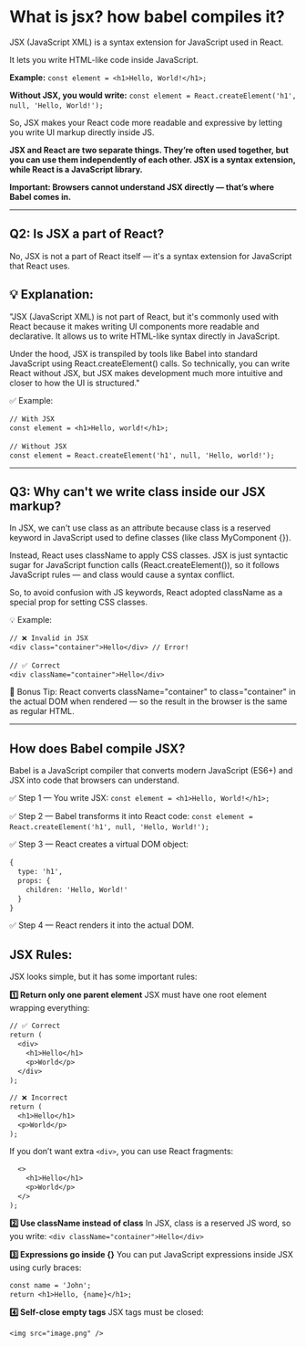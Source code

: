 # What is jsx? how babel compiles it?
JSX (JavaScript XML) is a syntax extension for JavaScript used in React.

It lets you write HTML-like code inside JavaScript.

**Example:**
```const element = <h1>Hello, World!</h1>;```

**Without JSX, you would write:**
```const element = React.createElement('h1', null, 'Hello, World!');```

So, JSX makes your React code more readable and expressive by letting you write UI markup directly inside JS.

**JSX and React are two separate things. They’re often used together, but you can use them independently of each other. JSX is a syntax extension, while React is a JavaScript library.**

**Important: Browsers cannot understand JSX directly — that’s where Babel comes in.**

---

## Q2: Is JSX a part of React?
No, JSX is not a part of React itself — it's a syntax extension for JavaScript that React uses.

## 💡 Explanation:

"JSX (JavaScript XML) is not part of React, but it's commonly used with React because it makes writing UI components more readable and declarative. It allows us to write HTML-like syntax directly in JavaScript.

Under the hood, JSX is transpiled by tools like Babel into standard JavaScript using React.createElement() calls. So technically, you can write React without JSX, but JSX makes development much more intuitive and closer to how the UI is structured."

✅ Example:
```
// With JSX
const element = <h1>Hello, world!</h1>;

// Without JSX
const element = React.createElement('h1', null, 'Hello, world!');
```
---

## Q3: Why can't we write class inside our JSX markup?
In JSX, we can't use class as an attribute because class is a reserved keyword in JavaScript used to define classes (like class MyComponent {}).

Instead, React uses className to apply CSS classes. JSX is just syntactic sugar for JavaScript function calls (React.createElement()), so it follows JavaScript rules — and class would cause a syntax conflict.

So, to avoid confusion with JS keywords, React adopted className as a special prop for setting CSS classes.

💡 Example:
```
// ❌ Invalid in JSX
<div class="container">Hello</div> // Error!

// ✅ Correct
<div className="container">Hello</div>
```

🔧 Bonus Tip:
React converts className="container" to class="container" in the actual DOM when rendered — so the result in the browser is the same as regular HTML.

---

## How does Babel compile JSX?
Babel is a JavaScript compiler that converts modern JavaScript (ES6+) and JSX into code that browsers can understand.


✅ Step 1 — You write JSX:
```const element = <h1>Hello, World!</h1>;```

✅ Step 2 — Babel transforms it into React code:
```const element = React.createElement('h1', null, 'Hello, World!');```

✅ Step 3 — React creates a virtual DOM object:
```
{
  type: 'h1',
  props: {
    children: 'Hello, World!'
  }
}
```

✅ Step 4 — React renders it into the actual DOM.

## JSX Rules:
JSX looks simple, but it has some important rules:

**1️⃣ Return only one parent element**
JSX must have one root element wrapping everything:
```
// ✅ Correct
return (
  <div>
    <h1>Hello</h1>
    <p>World</p>
  </div>
);
```

```
// ❌ Incorrect
return (
  <h1>Hello</h1>
  <p>World</p>
);
```

If you don’t want extra ```<div>```, you can use React fragments:
```return (
  <>
    <h1>Hello</h1>
    <p>World</p>
  </>
);
```

**2️⃣ Use className instead of class**
In JSX, class is a reserved JS word, so you write:
```<div className="container">Hello</div>```


**3️⃣ Expressions go inside {}**
You can put JavaScript expressions inside JSX using curly braces:

```
const name = 'John';
return <h1>Hello, {name}</h1>;
```

**4️⃣ Self-close empty tags**
JSX tags must be closed:
```
<img src="image.png" />
```
